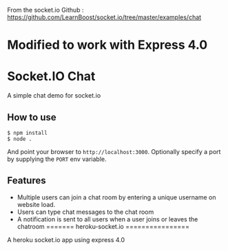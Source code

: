 From the socket.io Github : https://github.com/LearnBoost/socket.io/tree/master/examples/chat
# Modified to work with Express 4.0
# Socket.IO Chat

A simple chat demo for socket.io

## How to use

```
$ npm install
$ node .
```

And point your browser to `http://localhost:3000`. Optionally specify
a port by supplying the `PORT` env variable.

## Features

- Multiple users can join a chat room by entering a unique username
on website load.
- Users can type chat messages to the chat room
- A notification is sent to all users when a user joins or leaves
the chatroom
=======
heroku-socket.io
================

A heroku socket.io app using express 4.0
